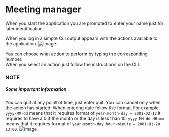 # Meeting manager

When you start the application you are prompted to enter your name just for later identification.  

When you log in a simple CLI output appears with the actions available to the application.
![image](https://user-images.githubusercontent.com/60541384/183265389-cc0ede65-cd57-4dca-9492-7f4e56f99fc0.png)

You can choose what action to perform by typing the corresponding number.  
When you select an action just follow the instructions on the CLI.  

### NOTE
##### Some important information
You can quit at any point of time, just enter quit.
You can cancel only when the action has started.
When entering date follow the format.
For example:
`yyyy-MM-dd` means that it requires format of `year-month-day = 2001-02-12` it requires to have a 0 if the month or the day is less than 10.
`yyyy-MM-dd HH:mm` means that it requires format of `year-month-day hour-minute = 2001-01-20 13:00`. 
![image](https://user-images.githubusercontent.com/60541384/183265650-ea7fc753-7ac7-4564-b151-e47cfd822626.png)

